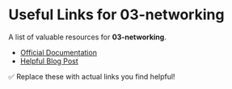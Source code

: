 # Useful Links for 03-networking

A list of valuable resources for **03-networking**.

- [Official Documentation](https://example.com)
- [Helpful Blog Post](https://example.com)

✅ Replace these with actual links you find helpful!
